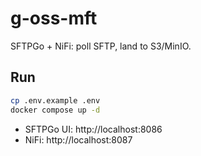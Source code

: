 # g-oss-mft

SFTPGo + NiFi: poll SFTP, land to S3/MinIO.

## Run
```bash
cp .env.example .env
docker compose up -d
```
- SFTPGo UI: http://localhost:8086
- NiFi: http://localhost:8087
